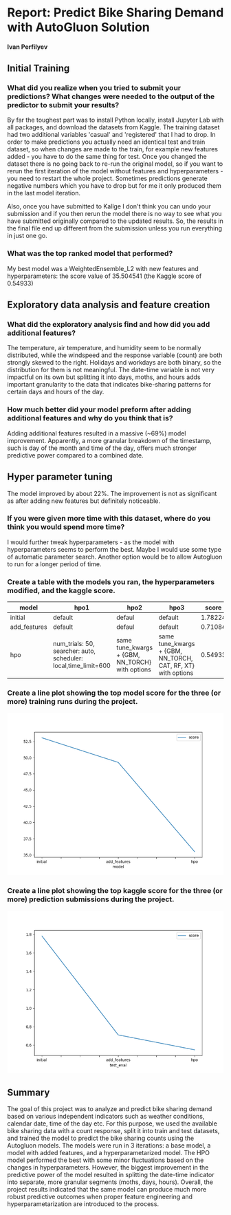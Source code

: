 # Report: Predict Bike Sharing Demand with AutoGluon Solution
#### Ivan Perfilyev

## Initial Training
### What did you realize when you tried to submit your predictions? What changes were needed to the output of the predictor to submit your results?
By far the toughest part was to install Python locally, install Jupyter Lab with all packages, and download the datasets from Kaggle. The training dataset had two additional variables 'casual' and 'registered' that I had to drop. In order to make predictions you actually need an identical test and train dataset, so when changes are made to the train, for example new features added - you have to do the same thing for test. Once you changed the dataset there is no going back to re-run the original model, so if you want to rerun the first iteration of the model without features and hyperparameters - you need to restart the whole project. Sometimes predictions generate negative numbers which you have to drop but for me it only produced them in the last model iteration. 

Also, once you have submitted to Kallge I don't think you can undo your submission and if you then rerun the model there is no way to see what you have submitted originally compared to the updated results. So, the results in the final file end up different from the submission unless you run everything in just one go.
 

### What was the top ranked model that performed?
My best model was a WeightedEnsemble_L2 with new features and hyperparameters: the score value of 35.504541 (the Kaggle score of 0.54933)     

## Exploratory data analysis and feature creation
### What did the exploratory analysis find and how did you add additional features?
The temperature, air temperature, and humidity seem to be normally distributed, while the windspeed and the response variable (count) are both strongly skewed to the right. Holidays and workdays are both binary, so the distribution for them is not meaningful. The date-time variable is not very impactful on its own but splitting it into days, moths, and hours adds important granularity to the data that indicates bike-sharing patterns for certain days and hours of the day.

### How much better did your model preform after adding additional features and why do you think that is?
Adding additional features resulted in a massive (~69%) model improvement. Apparently, a more granular breakdown of the timestamp, such is day of the month and time of the day, offers much stronger predictive power compared to a combined date.


## Hyper parameter tuning
The model improved by about 22%. The improvement is not as significant as after adding new features but definitely noticeable. 

### If you were given more time with this dataset, where do you think you would spend more time?
I would further tweak hyperparameters - as the model with hyperparameters seems to perform the best. Maybe I would use some type of automatic parameter search. Another option would be to allow Autogluon to run for a longer period of time.

### Create a table with the models you ran, the hyperparameters modified, and the kaggle score.
|model|hpo1|hpo2|hpo3|score|
|--|--|--|--|--|
|initial|default|defaul|default|1.78224|
|add_features|default|defaul|default| 0.71084|
|hpo|num_trials: 50, searcher: auto, scheduler: local,time_limit=600|same tune_kwargs + {GBM, NN_TORCH} with options |same tune_kwargs + {GBM, NN_TORCH, CAT, RF, XT} with options |0.54933|

### Create a line plot showing the top model score for the three (or more) training runs during the project.


![model_train_score.png](img/model_train_score.png)

### Create a line plot showing the top kaggle score for the three (or more) prediction submissions during the project.


![model_test_score.png](img/model_test_score.png)

## Summary
The goal of this project was to analyze and predict bike sharing demand based on various independent indicators such as weather conditions, calendar date, time of the day etc.  For this purpose, we used the available bike sharing data with a count response, split it into train and test datasets, and trained the model to predict the bike sharing counts using the Autogluon models. The models were run in 3 iterations: a base model, a model with added features, and a hyperparametarized model. The HPO model performed the best with some minor fluctuations based on the changes in hyperparameters. However, the biggest improvement in the predictive power of the model resulted in splitting the date-time indicator into separate, more granular segments (moths, days, hours). Overall, the project results indicated that the same model can produce much more robust predictive outcomes when proper feature engineering and hyperparametarization are introduced to the process.   


